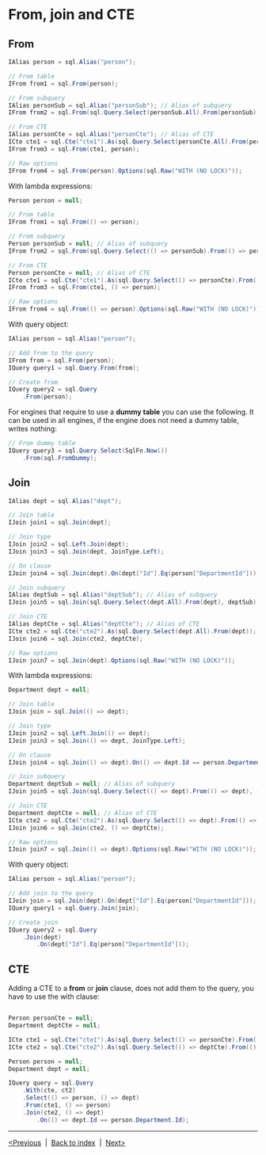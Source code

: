 # From, join and CTE
## From
```csharp
IAlias person = sql.Alias("person");

// From table
IFrom from1 = sql.From(person);

// From subquery
IAlias personSub = sql.Alias("personSub"); // Alias of subquery
IFrom from2 = sql.From(sql.Query.Select(personSub.All).From(personSub), person);

// From CTE
IAlias personCte = sql.Alias("personCte"); // Alias of CTE
ICte cte1 = sql.Cte("cte1").As(sql.Query.Select(personCte.All).From(personCte));
IFrom from3 = sql.From(cte1, person);

// Raw options
IFrom from4 = sql.From(person).Options(sql.Raw("WITH (NO LOCK)"));
```

With lambda expressions:
```csharp
Person person = null;

// From table
IFrom from1 = sql.From(() => person);

// From subquery
Person personSub = null; // Alias of subquery
IFrom from2 = sql.From(sql.Query.Select(() => personSub).From(() => personSub), () => person);

// From CTE
Person personCte = null; // Alias of CTE
ICte cte1 = sql.Cte("cte1").As(sql.Query.Select(() => personCte).From(() => personCte));
IFrom from3 = sql.From(cte1, () => person);

// Raw options
IFrom from4 = sql.From(() => person).Options(sql.Raw("WITH (NO LOCK)"));
```

With query object:
```csharp
IAlias person = sql.Alias("person");

// Add from to the query
IFrom from = sql.From(person);
IQuery query1 = sql.Query.From(from);

// Create from
IQuery query2 = sql.Query
    .From(person);
```

For engines that require to use a **dummy table** you can use the following. It can be used in all engines, if the engine does not need a dummy table, writes nothing:
```csharp
// From dummy table
IQuery query3 = sql.Query.Select(SqlFn.Now())
    .From(sql.FromDummy);
```

## Join
```csharp
IAlias dept = sql.Alias("dept");

// Join table
IJoin join1 = sql.Join(dept);

// Join type
IJoin join2 = sql.Left.Join(dept);
IJoin join3 = sql.Join(dept, JoinType.Left);

// On clause
IJoin join4 = sql.Join(dept).On(dept["Id"].Eq(person["DepartmentId"]));

// Join subquery
IAlias deptSub = sql.Alias("deptSub"); // Alias of subquery
IJoin join5 = sql.Join(sql.Query.Select(dept.All).From(dept), deptSub);

// Join CTE
IAlias deptCte = sql.Alias("deptCte"); // Alias of CTE
ICte cte2 = sql.Cte("cte2").As(sql.Query.Select(dept.All).From(dept));
IJoin join6 = sql.Join(cte2, deptCte);

// Raw options
IJoin join7 = sql.Join(dept).Options(sql.Raw("WITH (NO LOCK)"));
```

With lambda expressions:
```csharp
Department dept = null;

// Join table
IJoin join = sql.Join(() => dept);

// Join type
IJoin join2 = sql.Left.Join(() => dept);
IJoin join3 = sql.Join(() => dept, JoinType.Left);

// On clause
IJoin join4 = sql.Join(() => dept).On(() => dept.Id == person.Department.Id);

// Join subquery
Department deptSub = null; // Alias of subquery
IJoin join5 = sql.Join(sql.Query.Select(() => dept).From(() => dept), () => deptSub);

// Join CTE
Department deptCte = null; // Alias of CTE
ICte cte2 = sql.Cte("cte2").As(sql.Query.Select(() => dept).From(() => dept));
IJoin join6 = sql.Join(cte2, () => deptCte);

// Raw options
IJoin join7 = sql.Join(() => dept).Options(sql.Raw("WITH (NO LOCK)"));
```

With query object:
```csharp
IAlias person = sql.Alias("person");

// Add join to the query
IJoin join = sql.Join(dept).On(dept["Id"].Eq(person["DepartmentId"]));
IQuery query1 = sql.Query.Join(join);

// Create join
IQuery query2 = sql.Query
    .Join(dept)
        .On(dept["Id"].Eq(person["DepartmentId"]));
```

## CTE
Adding a CTE to a **from** or **join** clause, does not add them to the query, you have to use the with clause:
```csharp

Person personCte = null;
Department deptCte = null;

ICte cte1 = sql.Cte("cte1").As(sql.Query.Select(() => personCte).From(() => personCte));
ICte cte2 = sql.Cte("cte2").As(sql.Query.Select(() => deptCte).From(() => deptCte));

Person person = null;
Department dept = null;

IQuery query = sql.Query
    .With(cte, ct2)
    .Select(() => person, () => dept)
    .From(cte1, () => person)
    .Join(cte2, () => dept)
        .On(() => dept.Id == person.Department.Id);
```

---
[<Previous](select.md) &nbsp;|&nbsp;  [Back to index](index.md) &nbsp;|&nbsp;  [Next>](where-having.md)